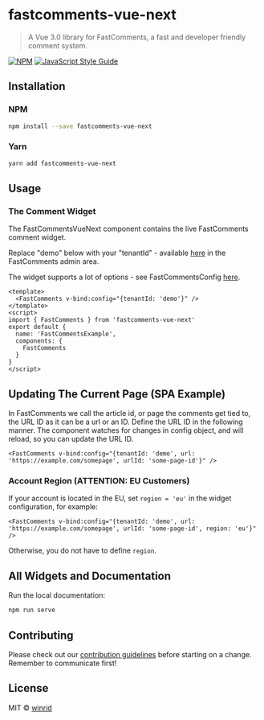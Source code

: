 # fastcomments-vue-next

> A Vue 3.0 library for FastComments, a fast and developer friendly comment system.

[![NPM](https://img.shields.io/npm/v/fastcomments-vue-next.svg)](https://www.npmjs.com/package/fastcomments-vue-next) [![JavaScript Style Guide](https://img.shields.io/badge/code_style-standard-brightgreen.svg)](https://standardjs.com)

## Installation

### NPM

```bash
npm install --save fastcomments-vue-next
```

### Yarn

```bash
yarn add fastcomments-vue-next
```

## Usage

### The Comment Widget

The FastCommentsVueNext component contains the live FastComments comment widget.

Replace "demo" below with your "tenantId" - available [here](https://fastcomments.com/auth/my-account/get-acct-code) in the FastComments admin area.

The widget supports a lot of options - see FastCommentsConfig [here](https://github.com/FastComments/fastcomments-typescript/blob/eae973fb7885de4df58b21b7a22a3e40c89feefa/src/fastcomments-config.ts#L14).

```vue
<template>
  <FastComments v-bind:config="{tenantId: 'demo'}" />
</template>
<script>
import { FastComments } from 'fastcomments-vue-next'
export default {
  name: 'FastCommentsExample',
  components: {
    FastComments
  }
}
</script>
```

## Updating The Current Page (SPA Example)

In FastComments we call the article id, or page the comments get tied to, the URL ID as it can be a url or an ID.
Define the URL ID in the following manner. The component watches for changes in config object, and will reload, so you can update the URL ID.

```vue
<FastComments v-bind:config="{tenantId: 'demo', url: 'https://example.com/somepage', urlId: 'some-page-id'}" />
```

### Account Region (ATTENTION: EU Customers)

If your account is located in the EU, set `region = 'eu'` in the widget configuration, for example:

```vue
<FastComments v-bind:config="{tenantId: 'demo', url: 'https://example.com/somepage', urlId: 'some-page-id', region: 'eu'}" />
```

Otherwise, you do not have to define `region`.

## All Widgets and Documentation

Run the local documentation:

```bash
npm run serve
```

## Contributing
Please check out our [contribution guidelines](CONTRIBUTING.md) before starting on a change. Remember to communicate first!

## License

MIT © [winrid](https://github.com/winrid)
